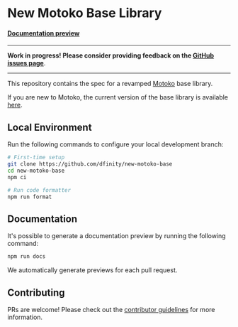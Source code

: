 # New Motoko Base Library

#### [Documentation preview](https://dfinity.github.io/new-motoko-base)

---

**Work in progress! Please consider providing feedback on the [GitHub issues page](https://github.com/dfinity/new-motoko-base/issues)**. 

---

This repository contains the spec for a revamped [Motoko](https://github.com/dfinity/motoko) base library. 

If you are new to Motoko, the current version of the base library is available [here](https://github.com/dfinity/motoko-base).

## Local Environment

Run the following commands to configure your local development branch:

```sh
# First-time setup
git clone https://github.com/dfinity/new-motoko-base
cd new-motoko-base
npm ci

# Run code formatter
npm run format
```

## Documentation

It's possible to generate a documentation preview by running the following command:

```sh
npm run docs
```

We automatically generate previews for each pull request.

## Contributing

PRs are welcome! Please check out the [contributor guidelines](.github/CONTRIBUTING.md) for more information.

